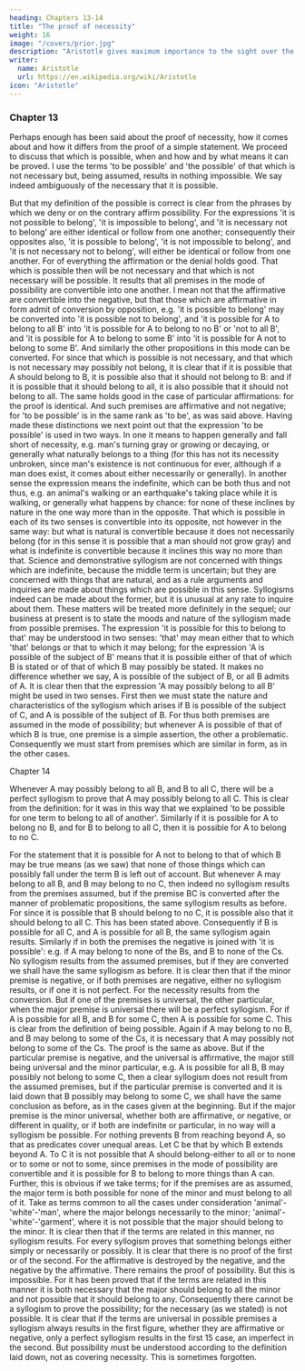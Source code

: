 ```yaml
---
heading: Chapters 13-14
title: "The proof of necessity"
weight: 16
image: "/covers/prior.jpg"
description: "Aristotle gives maximum importance to the sight over the other senses"
writer:
  name: Aristotle 
  url: https://en.wikipedia.org/wiki/Aristotle
icon: "Aristotle"
---
```



### Chapter 13

Perhaps enough has been said about the proof of necessity, how it comes about and how it differs
from the proof of a simple statement. We proceed to discuss that which is possible, when and
how and by what means it can be proved. I use the terms 'to be possible' and 'the possible' of that which is not necessary but, being assumed, results in nothing impossible. We say indeed
ambiguously of the necessary that it is possible.

But that my definition of the possible is correct is clear from the phrases by which we deny or on the contrary affirm possibility. For the
expressions 'it is not possible to belong', 'it is impossible to belong', and 'it is necessary not to
belong' are either identical or follow from one another; consequently their opposites also, 'it is
possible to belong', 'it is not impossible to belong', and 'it is not necessary not to belong', will
either be identical or follow from one another. For of everything the affirmation or the denial
holds good. That which is possible then will be not necessary and that which is not necessary 
will be possible. It results that all premises in the mode of possibility are convertible into one
another. I mean not that the affirmative are convertible into the negative, but that those which are
affirmative in form admit of conversion by opposition, e.g. 'it is possible to belong' may be
converted into 'it is possible not to belong', and 'it is possible for A to belong to all B' into 'it is
possible for A to belong to no B' or 'not to all B', and 'it is possible for A to belong to some B'
into 'it is possible for A not to belong to some B'. And similarly the other propositions in this
mode can be converted. For since that which is possible is not necessary, and that which is not
necessary may possibly not belong, it is clear that if it is possible that A should belong to B, it is
possible also that it should not belong to B: and if it is possible that it should belong to all, it is
also possible that it should not belong to all. The same holds good in the case of particular
affirmations: for the proof is identical. And such premises are affirmative and not negative; for
'to be possible' is in the same rank as 'to be', as was said above.
Having made these distinctions we next point out that the expression 'to be possible' is used in
two ways. In one it means to happen generally and fall short of necessity, e.g. man's turning gray
or growing or decaying, or generally what naturally belongs to a thing (for this has not its
necessity unbroken, since man's existence is not continuous for ever, although if a man does
exist, it comes about either necessarily or generally). In another sense the expression means the
indefinite, which can be both thus and not thus, e.g. an animal's walking or an earthquake's
taking place while it is walking, or generally what happens by chance: for none of these inclines
by nature in the one way more than in the opposite.
That which is possible in each of its two senses is convertible into its opposite, not however in
the same way: but what is natural is convertible because it does not necessarily belong (for in
this sense it is possible that a man should not grow gray) and what is indefinite is convertible
because it inclines this way no more than that. Science and demonstrative syllogism are not
concerned with things which are indefinite, because the middle term is uncertain; but they are
concerned with things that are natural, and as a rule arguments and inquiries are made about
things which are possible in this sense. Syllogisms indeed can be made about the former, but it is
unusual at any rate to inquire about them.
These matters will be treated more definitely in the sequel; our business at present is to state the
moods and nature of the syllogism made from possible premises. The expression 'it is possible
for this to belong to that' may be understood in two senses: 'that' may mean either that to which
'that' belongs or that to which it may belong; for the expression 'A is possible of the subject of B'
means that it is possible either of that of which B is stated or of that of which B may possibly be
stated. It makes no difference whether we say, A is possible of the subject of B, or all B admits
of A. It is clear then that the expression 'A may possibly belong to all B' might be used in two
senses. First then we must state the nature and characteristics of the syllogism which arises if B
is possible of the subject of C, and A is possible of the subject of B. For thus both premises are
assumed in the mode of possibility; but whenever A is possible of that of which B is true, one
premise is a simple assertion, the other a problematic. Consequently we must start from premises
which are similar in form, as in the other cases.

Chapter 14

Whenever A may possibly belong to all B, and B to all C, there will be a perfect syllogism to
prove that A may possibly belong to all C. This is clear from the definition: for it was in this way that we explained 'to be possible for one term to belong to all of another'. Similarly if it is possible for A to belong no B, and for B to belong to all C, then it is possible for A to belong to no C. 

For the statement that it is possible for A not to belong to that of which B may be true
means (as we saw) that none of those things which can possibly fall under the term B is left out
of account. But whenever A may belong to all B, and B may belong to no C, then indeed no
syllogism results from the premises assumed, but if the premise BC is converted after the manner
of problematic propositions, the same syllogism results as before. For since it is possible that B
should belong to no C, it is possible also that it should belong to all C. This has been stated
above. Consequently if B is possible for all C, and A is possible for all B, the same syllogism
again results. Similarly if in both the premises the negative is joined with 'it is possible': e.g. if A may belong to none of the Bs, and B to none of the Cs. No syllogism results from the assumed premises, but if they are converted we shall have the same syllogism as before. It is clear then
that if the minor premise is negative, or if both premises are negative, either no syllogism results, or if one it is not perfect. For the necessity results from the conversion.
But if one of the premises is universal, the other particular, when the major premise is universal
there will be a perfect syllogism. For if A is possible for all B, and B for some C, then A is
possible for some C. This is clear from the definition of being possible. Again if A may belong to
no B, and B may belong to some of the Cs, it is necessary that A may possibly not belong to
some of the Cs. The proof is the same as above. But if the particular premise is negative, and the
universal is affirmative, the major still being universal and the minor particular, e.g. A is possible
for all B, B may possibly not belong to some C, then a clear syllogism does not result from the
assumed premises, but if the particular premise is converted and it is laid down that B possibly
may belong to some C, we shall have the same conclusion as before, as in the cases given at the
beginning.
But if the major premise is the minor universal, whether both are affirmative, or negative, or
different in quality, or if both are indefinite or particular, in no way will a syllogism be possible.
For nothing prevents B from reaching beyond A, so that as predicates cover unequal areas. Let C
be that by which B extends beyond A. To C it is not possible that A should belong-either to all or
to none or to some or not to some, since premises in the mode of possibility are convertible and it
is possible for B to belong to more things than A can. Further, this is obvious if we take terms;
for if the premises are as assumed, the major term is both possible for none of the minor and
must belong to all of it. Take as terms common to all the cases under consideration 'animal'-
'white'-'man', where the major belongs necessarily to the minor; 'animal'-'white'-'garment', where
it is not possible that the major should belong to the minor. It is clear then that if the terms are
related in this manner, no syllogism results. For every syllogism proves that something belongs
either simply or necessarily or possibly. It is clear that there is no proof of the first or of the
second. For the affirmative is destroyed by the negative, and the negative by the affirmative.
There remains the proof of possibility. But this is impossible. For it has been proved that if the
terms are related in this manner it is both necessary that the major should belong to all the minor
and not possible that it should belong to any. Consequently there cannot be a syllogism to prove
the possibility; for the necessary (as we stated) is not possible.
It is clear that if the terms are universal in possible premises a syllogism always results in the
first figure, whether they are affirmative or negative, only a perfect syllogism results in the first 
15
case, an imperfect in the second. But possibility must be understood according to the definition
laid down, not as covering necessity. This is sometimes forgotten.

